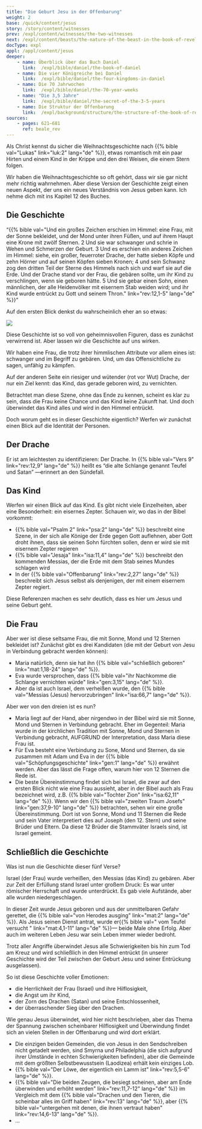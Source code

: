 ```yaml
---
title: "Die Geburt Jesu in der Offenbarung"
weight: 2
base: /quick/content/jesus
story: /story/content/witnesses
prev: /expl/content/witnesses/the-two-witnesses
next: /expl/content/beasts/the-nature-of-the-beast-in-the-book-of-revelation
docType: expl
appl: /appl/content/jesus
deeper:
    - name: Überblick über das Buch Daniel
      link:  /expl/bible/daniel/the-book-of-daniel
    - name: Die vier Königreiche bei Daniel
      link:  /expl/bible/daniel/the-four-kingdoms-in-daniel
    - name: Die 70 Jahrwochen
      link:  /expl/bible/daniel/the-70-year-weeks
    - name: "Die 3,5 Jahre"
      link:  /expl/bible/daniel/the-secret-of-the-3-5-years
    - name: Die Struktur der Offenbarung
      link:  /expl/background/structure/the-structure-of-the-book-of-revelation
sources: 
    - pages: 621–681
      ref: beale_rev
---
```


Als Christ kennst du sicher die Weihnachtsgeschichte nach {{% bible val="Lukas" link="luk:2" lang="de" %}}, etwas romantisch mit ein paar Hirten und einem Kind in der Krippe und den drei Weisen, die einem Stern folgen.

Wir haben die Weihnachtsgeschichte so oft gehört, dass wir sie gar nicht mehr richtig wahrnehmen. Aber diese Version der Geschichte zeigt einen neuen Aspekt, der uns ein neues Verständnis von Jesus geben kann. Ich nehme dich mit ins Kapitel 12 des Buches.

## Die Geschichte

<a name="a0eb"></a>
“{{% bible val="Und ein großes Zeichen erschien im Himmel: eine Frau, mit der Sonne bekleidet, und der Mond unter ihren Füßen, und auf ihrem Haupt eine Krone mit zwölf Sternen. 2 Und sie war schwanger und schrie in Wehen und Schmerzen der Geburt. 3 Und es erschien ein anderes Zeichen im Himmel: siehe, ein großer, feuerroter Drache, der hatte sieben Köpfe und zehn Hörner und auf seinen Köpfen sieben Kronen; 4 und sein Schwanz zog den dritten Teil der Sterne des Himmels nach sich und warf sie auf die Erde. Und der Drache stand vor der Frau, die gebären sollte, um ihr Kind zu verschlingen, wenn sie geboren hätte. 5 Und sie gebar einen Sohn, einen männlichen, der alle Heidenvölker mit eisernem Stab weiden wird; und ihr Kind wurde entrückt zu Gott und seinem Thron." link="rev:12,1-5" lang="de" %}}”

Auf den ersten Blick denkst du wahrscheinlich eher an so etwas:

![](/images/Dragon-and-woman-revelation-luther-bibel.jpg) <!-- https://commons.wikimedia.org/wiki/File:Dragon-and-woman-revelation-luther-bibel.jpg" -->

Diese Geschichte ist so voll von geheimnisvollen Figuren, dass es zunächst verwirrend ist. Aber lassen wir die Geschichte auf uns wirken.

Wir haben eine Frau, die trotz ihrer himmlischen Attribute vor allem eines ist: schwanger und im Begriff zu gebären. Und, um das Offensichtliche zu sagen, unfähig zu kämpfen.

Auf der anderen Seite ein riesiger und wütender (rot vor Wut) Drache, der nur ein Ziel kennt: das Kind, das gerade geboren wird, zu vernichten.

Betrachtet man diese Szene, ohne das Ende zu kennen, scheint es klar zu sein, dass die Frau keine Chance und das Kind keine Zukunft hat. Und doch überwindet das Kind alles und wird in den Himmel entrückt.

Doch worum geht es in dieser Geschichte eigentlich? Werfen wir zunächst einen Blick auf die Identität der Personen.

## Der Drache

<a name="b770"></a>
Er ist am leichtesten zu identifizieren: Der Drache. In {{% bible val="Vers 9" link="rev:12,9" lang="de" %}} heißt es “die alte Schlange genannt Teufel und Satan” —erinnert an den Sündefall.

## Das Kind

<a name="a89c"></a>
Werfen wir einen Blick auf das Kind. Es gibt nicht viele Einzelheiten, aber eine Besonderheit: ein eisernes Zepter. Schauen wir, wo das in der Bibel vorkommt:

- {{% bible val="Psalm 2" link="psa:2" lang="de" %}} beschreibt eine Szene, in der sich alle Könige der Erde gegen Gott auflehnen, aber Gott droht ihnen, dass sie seinen Sohn fürchten sollen, denn er wird sie mit eisernem Zepter regieren
- {{% bible val="Jesaja" link="isa:11,4" lang="de" %}} beschreibt den kommenden Messias, der die Erde mit dem Stab seines Mundes schlagen wird
- In der {{% bible val="Offenbarung" link="rev:2,27" lang="de" %}} beschreibt sich Jesus selbst als denjenigen, der mit einem eisernem Zepter regiert.

Diese Referenzen machen es sehr deutlich, dass es hier um Jesus und seine Geburt geht.

## Die Frau

<a name="5a05"></a>
Aber wer ist diese seltsame Frau, die mit Sonne, Mond und 12 Sternen bekleidet ist? Zunächst gibt es drei Kandidaten (die mit der Geburt von Jesu in Verbindung gebracht werden können):

- Maria natürlich, denn sie hat ihn {{% bible val="schließlich geboren" link="mat:1,18-24" lang="de" %}}.
- Eva wurde versprochen, dass {{% bible val="ihr Nachkomme die Schlange vernichten würde" link="gen:3,15" lang="de" %}}.
- Aber da ist auch Israel, dem verheißen wurde, den {{% bible val="Messias (Jesus) hervorzubringen" link="isa:66,7" lang="de" %}}.

Aber wer von den dreien ist es nun?

- Maria liegt auf der Hand, aber nirgendwo in der Bibel wird sie mit Sonne, Mond und Sternen in Verbindung gebracht. Eher im Gegenteil: Maria wurde in der kirchlichen Tradition mit Sonne, Mond und Sternen in Verbindung gebracht, AUFGRUND der Interpretation, dass Maria diese Frau ist.
- Für Eva besteht eine Verbindung zu Sone, Mond und Sternen, da sie zusammen mit Adam und Eva in der {{% bible val="Schöpfungsgeschichte" link="gen:1" lang="de" %}} erwähnt werden. Aber das lässt die Frage offen, warum hier von 12 Sternen die Rede ist.
- Die beste Übereinstimmung findet sich bei Israel, die zwar auf den ersten Blick nicht wie eine Frau aussieht, aber in der Bibel auch als Frau bezeichnet wird, z.B. {{% bible val="Tochter Zion" link="isa:62,11" lang="de" %}}. Wenn wir den {{% bible val="zweiten Traum Josefs" link="gen:37,9-10" lang="de" %}} betrachten, sehen wir eine große Übereinstimmung. Dort ist von Sonne, Mond und 11 Sternen die Rede und sein Vater interpretiert dies auf Joseph (den 12. Stern) und seine Brüder und Eltern. Da diese 12 Brüder die Stammväter Israels sind, ist Israel gemeint.

## Schließlich die Geschichte

<a name="fb36"></a>
Was ist nun die Geschichte dieser fünf Verse?

Israel (der Frau) wurde verheißen, den Messias (das Kind) zu gebären. Aber zur Zeit der Erfüllung stand Israel unter großem Druck: Es war unter römischer Herrschaft und wurde unterdrückt. Es gab viele Aufstände, aber alle wurden niedergeschlagen.

In dieser Zeit wurde Jesus geboren und aus der unmittelbaren Gefahr gerettet, die {{% bible val="von Herodes ausging" link="mat:2" lang="de" %}}. Als Jesus seinen Dienst antrat, wurde er{{% bible val=" vom Teufel versucht " link="mat:4,1-11" lang="de" %}}— beide Male ohne Erfolg. Aber auch im weiteren Leben Jesu war sein Leben immer wieder bedroht.

Trotz aller Angriffe überwindet Jesus alle Schwierigkeiten bis hin zum Tod am Kreuz und wird schließlich in den Himmel entrückt (in unserer Geschichte wird der Teil zwischen der Geburt Jesu und seiner Entrückung ausgelassen).

So ist diese Geschichte voller Emotionen:

- die Herrlichkeit der Frau (Israel) und ihre Hilflosigkeit,
- die Angst um ihr Kind,
- der Zorn des Drachen (Satan) und seine Entschlossenheit,
- der überraschender Sieg über den Drachen.

Wie genau Jesus überwindet, wird hier nicht beschrieben, aber das Thema der Spannung zwischen scheinbarer Hilflosigkeit und Überwindung findet sich an vielen Stellen in der Offenbarung und wird dort erklärt.

- Die einzigen beiden Gemeinden, die von Jesus in den Sendschreiben nicht getadelt werden, sind Smyrna und Philadelphia (die sich aufgrund ihrer Umstände in echten Schwierigkeiten befinden), aber die Gemeinde mit dem größten Selbstbewusstsein (Laodizea) erhält kein einziges Lob.
- {{% bible val="Der Löwe, der eigentlich ein Lamm ist" link="rev:5,5-6" lang="de" %}}.
- {{% bible val="Die beiden Zeugen, die besiegt scheinen, aber am Ende überwinden und erhöht werden" link="rev:11,7-12" lang="de" %}} im Vergleich mit dem {{% bible val="Drachen und den Tieren, die scheinbar alles im Griff haben" link="rev:13" lang="de" %}}, aber {{% bible val="untergehen mit denen, die ihnen vertraut haben" link="rev:14,6-13" lang="de" %}}.
- …

